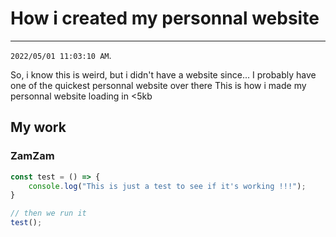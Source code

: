 # How i created my personnal website
-----------
`2022/05/01 11:03:10 AM`.

So, i know this is weird, but i didn't have a website since...
I probably have one of the quickest personnal website over there
This is how i made my personnal website loading in <5kb

## My work
### ZamZam
```javascript
const test = () => {
    console.log("This is just a test to see if it's working !!!");
}

// then we run it
test();
```


<script src="https://giscus.app/client.js"
        data-repo="sanix-darker/sanixdk.xyz"
        data-repo-id="[ENTER REPO ID HERE]"
        data-category="[ENTER CATEGORY NAME HERE]"
        data-category-id="[ENTER CATEGORY ID HERE]"
        data-mapping="pathname"
        data-strict="0"
        data-reactions-enabled="1"
        data-emit-metadata="0"
        data-input-position="bottom"
        data-theme="dark"
        data-lang="en"
        data-loading="lazy"
        crossorigin="anonymous"
        async>
</script>
